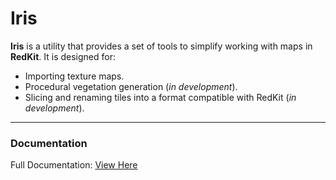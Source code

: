# Iris

**Iris** is a utility that provides a set of tools to simplify working with maps in **RedKit**. It is designed for:
- Importing texture maps.
- Procedural vegetation generation (*in development*).
- Slicing and renaming tiles into a format compatible with RedKit (*in development*).

---

### Documentation
Full Documentation: [View Here](https://w3redkit-community-doc.gitbook.io/witcher-3-redkit-docs/witcher-3-redkit-docs-en/tools/third-party-utilities/iris)

